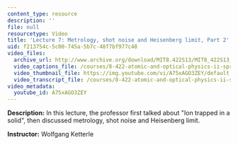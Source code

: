 ```yaml
---
content_type: resource
description: ''
file: null
resourcetype: Video
title: 'Lecture 7: Metrology, shot noise and Heisenberg limit, Part 2'
uid: f213754c-5c00-745a-5b7c-48f7bf977c48
video_files:
  archive_url: http://www.archive.org/download/MIT8.422S13/MIT8_422S13_lec07-2_300k.mp4
  video_captions_file: /courses/8-422-atomic-and-optical-physics-ii-spring-2013/28564630cae6547c843a41765c6e01cf_A75xAGO3ZEY.vtt
  video_thumbnail_file: https://img.youtube.com/vi/A75xAGO3ZEY/default.jpg
  video_transcript_file: /courses/8-422-atomic-and-optical-physics-ii-spring-2013/e9de96559778e9dc37ae210f850f4985_A75xAGO3ZEY.pdf
video_metadata:
  youtube_id: A75xAGO3ZEY
---
```


**Description:** In this lecture, the professor first talked about "Ion trapped in a solid", then discussed metrology, shot noise and Heisenberg limit.

**Instructor:** Wolfgang Ketterle
